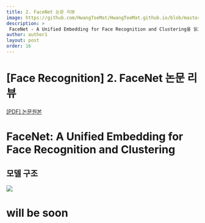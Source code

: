 ```yaml
---
title: 2. FaceNet 논문 리뷰
image: https://github.com/HwangToeMat/HwangToeMat.github.io/blob/master/Paper-Review/image/FaceNet/img0.jpg?raw=true
description: >
 FaceNet - A Unified Embedding for Face Recognition and Clustering을 읽고 논문 주요내용을 정리해본다.
author: author1
layout: post
order: 16
---
```

# [Face Recognition] 2. FaceNet 논문 리뷰

<a href="https://arxiv.org/abs/1503.03832.pdf">[PDF] 논문원본</a>

# FaceNet: A Unified Embedding for Face Recognition and Clustering

## 모델 구조

<img src="https://github.com/HwangToeMat/HwangToeMat.github.io/blob/master/Paper-Review/image/FaceNet/img1.png?raw=true" style="max-width:100%;margin-left: auto; margin-right: auto; display: block;">

# will be soon
